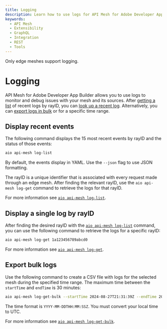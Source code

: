 ```yaml
---
title: Logging
description: Learn how to use logs for API Mesh for Adobe Developer App Builder.
keywords:
  - API Mesh
  - Extensibility
  - GraphQL
  - Integration
  - REST
  - Tools
---
```


<InlineAlert variant="info" slots="text"/>

Only edge meshes support logging.

# Logging

API Mesh for Adobe Developer App Builder allows you to use logs to monitor and debug issues with your mesh and its sources. After [getting a list](#display-recent-events) of recent logs by rayID, you can [look up a recent log](#display-a-single-log-by-rayid). Alternatively, you can [export logs in bulk](#export-bulk-logs) or for a specific time range.

## Display recent events

The following command displays the 15 most recent events by rayID and the status of those events:

```bash
aio api-mesh log-list 
```

By default, the events display in YAML. Use the `--json` flag to use JSON formatting.

The rayID is a unique identifier that is associated with every request made through an edge mesh. After finding the relevant rayID, use the `aio api-mesh log-get` command to retrieve the logs for that rayID.

For more information see [`aio api-mesh log-list`](./index.md#aio-api-mesh-log-list).

## Display a single log by rayID

After finding the desired rayID with the [`aio api-mesh log-list`](#display-recent-events) command, you can use the following command to retrieve the logs for a specific rayID:

```bash
aio api-mesh log-get 1a123456789abcd0
```

For more information see [`aio api-mesh log-get`](./index.md#aio-api-mesh-log-get).

## Export bulk logs

Use the following command to create a CSV file with logs for the selected mesh during the specified time range. The maximum time between the `startTime` and `endTime` is 30 minutes:

```bash
aio api-mesh log-get-bulk --startTime 2024-08-27T21:31:39Z --endTime 2024-08-27T21:55:54Z --filename mesh_logs.csv
```

The time format is `YYYY-MM-DDTHH:MM:SSZ`. You must convert your local time to UTC.

For more information see [`aio api-mesh log-get-bulk`](./index.md#aio-api-mesh-log-get-bulk).
